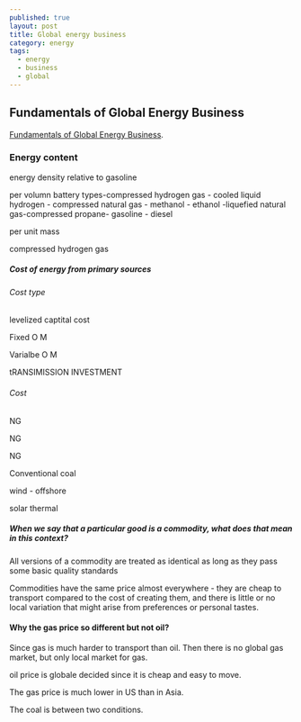 ```yaml
---
published: true
layout: post
title: Global energy business
category: energy
tags:
  - energy
  - business
  - global
---
```

## Fundamentals of Global Energy Business

[Fundamentals of Global Energy Business](https://www.coursera.org/learn/energy-business). 



### Energy content


energy density relative to gasoline

per volumn
      battery types-compressed hydrogen gas - cooled liquid hydrogen - compressed natural gas - methanol - ethanol -liquefied natural gas-compressed propane- gasoline - diesel

per unit mass




compressed hydrogen gas 





##### Cost of energy from primary sources

###### Cost type

levelized captital cost

Fixed O M

Varialbe O M 

tRANSIMISSION INVESTMENT


###### Cost

NG

NG

NG

Conventional coal

wind - offshore

solar thermal




##### When we say that a particular good is a commodity, what does that mean in this context?

All versions of a commodity are treated as identical as long as they pass some basic quality standards


Commodities have the same price almost everywhere - they are cheap to transport compared to the cost of creating them, and there is little or no local variation that might arise from preferences or personal tastes.



#### Why the gas price so different but not oil?

Since gas is much harder to transport than oil. Then there is no global gas market, but only local market for gas. 


oil price is globale decided since it is cheap and easy to move.

The gas price is much lower in US than in Asia.

The coal is between two conditions.




